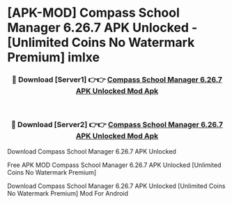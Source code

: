 # [APK-MOD] Compass School Manager 6.26.7 APK Unlocked - [Unlimited Coins No Watermark Premium] imlxe



<div align="center">
<h3>🔴 Download [Server1] 👉👉 <a href="https://momento.my/?title=Compass_School_Manager_6.26.7_APK_Unlocked">Compass School Manager 6.26.7 APK Unlocked Mod Apk</a></h3><br>

<h3>🔴 Download [Server2] 👉👉 <a href="https://momento.my/?title=Compass_School_Manager_6.26.7_APK_Unlocked">Compass School Manager 6.26.7 APK Unlocked Mod Apk</a></h3>
</div>



Download Compass School Manager 6.26.7 APK Unlocked 

Free APK MOD Compass School Manager 6.26.7 APK Unlocked [Unlimited Coins No Watermark Premium]

Download Compass School Manager 6.26.7 APK Unlocked [Unlimited Coins No Watermark Premium] Mod For Android
